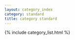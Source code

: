 ```yaml
---
layout: category_index
category: standard
title: category standard
---
```


{% include category_list.html %}

